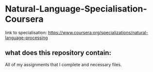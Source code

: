 # Natural-Language-Specialisation-Coursera
link to specialisation: https://www.coursera.org/specializations/natural-language-processing

## what does this repository contain:
All of my assignments that I complete and necessary files.
